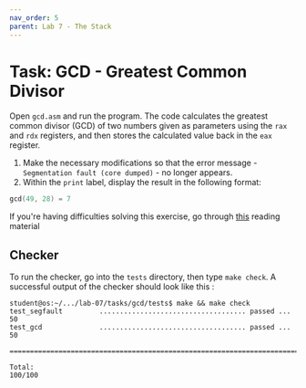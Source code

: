 ```yaml
---
nav_order: 5
parent: Lab 7 - The Stack
---
```


# Task: GCD - Greatest Common Divisor

Open `gcd.asm` and run the program.
The code calculates the greatest common divisor (GCD) of two numbers given as parameters using the `rax` and `rdx` registers, and then stores the calculated value back in the `eax` register.

1. Make the necessary modifications so that the error message - `Segmentation fault (core dumped)` - no longer appears.
1. Within the `print` label, display the result in the following format:

```c
gcd(49, 28) = 7
```

If you're having difficulties solving this exercise, go through [this](../../reading/stack.md) reading material

## Checker

To run the checker, go into the `tests` directory, then type `make check`.
A successful output of the checker should look like this :

```console
student@os:~/.../lab-07/tasks/gcd/tests$ make && make check
test_segfault         .................................... passed ... 50
test_gcd              .................................... passed ... 50

========================================================================

Total:                                                           100/100
```

